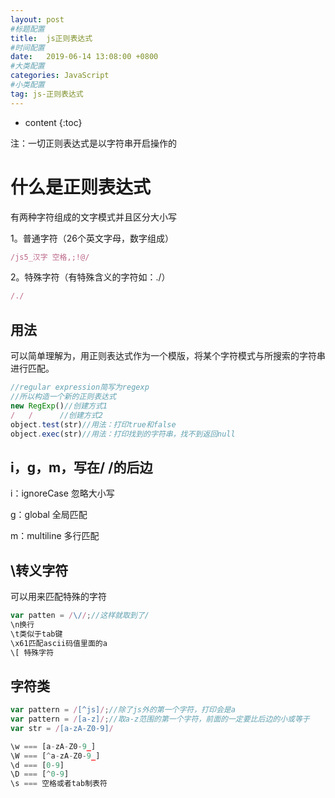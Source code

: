 ```yaml
---
layout: post
#标题配置
title:  js正则表达式
#时间配置
date:   2019-06-14 13:08:00 +0800
#大类配置
categories: JavaScript
#小类配置
tag: js-正则表达式
---
```


* content
{:toc}

注：一切正则表达式是以字符串开启操作的

什么是正则表达式
=========

有两种字符组成的文字模式并且区分大小写

1。普通字符（26个英文字母，数字组成）
```js
/js5_汉字 空格,;!@/
```

2。特殊字符（有特殊含义的字符如：./）

```js
/./
```

用法
------
可以简单理解为，用正则表达式作为一个模版，将某个字符模式与所搜索的字符串进行匹配。

```js
//regular expression简写为regexp
//所以构造一个新的正则表达式
new RegExp()//创建方式1
/   /      //创建方式2
object.test(str)//用法：打印true和false
object.exec(str)//用法：打印找到的字符串，找不到返回null
```

i，g，m，写在/ /的后边
----------
i：ignoreCase 忽略大小写

g：global 全局匹配

m：multiline 多行匹配

\转义字符
-----------
可以用来匹配特殊的字符
```js
var patten = /\//;//这样就取到了/
\n换行
\t类似于tab键
\x61匹配ascii码值里面的a
\[ 特殊字符
```
字符类
----------

```js
var pattern = /[^js]/;//除了js外的第一个字符，打印会是a
var pattern = /[a-z]/;//取a-z范围的第一个字符，前面的一定要比后边的小或等于
var str = /[a-zA-Z0-9]/
```

```js
\w === [a-zA-Z0-9_]
\W === [^a-zA-Z0-9_]
\d === [0-9]
\D === [^0-9]
\s === 空格或者tab制表符
```
